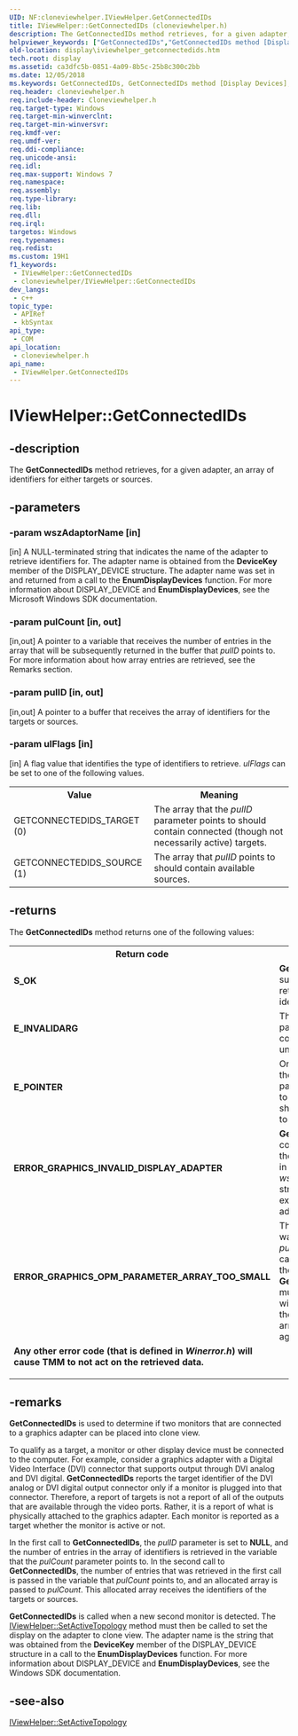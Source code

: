 ```yaml
---
UID: NF:cloneviewhelper.IViewHelper.GetConnectedIDs
title: IViewHelper::GetConnectedIDs (cloneviewhelper.h)
description: The GetConnectedIDs method retrieves, for a given adapter, an array of identifiers for either targets or sources.
helpviewer_keywords: ["GetConnectedIDs","GetConnectedIDs method [Display Devices]","GetConnectedIDs method [Display Devices]","IViewHelper interface","IViewHelper interface [Display Devices]","GetConnectedIDs method","IViewHelper.GetConnectedIDs","IViewHelper::GetConnectedIDs","TMM_Ref_0c676d81-3866-4c7e-91e9-cd986374fa00.xml","cloneviewhelper/IViewHelper::GetConnectedIDs","display.iviewhelper_getconnectedids"]
old-location: display\iviewhelper_getconnectedids.htm
tech.root: display
ms.assetid: ca3dfc5b-0851-4a09-8b5c-25b8c300c2bb
ms.date: 12/05/2018
ms.keywords: GetConnectedIDs, GetConnectedIDs method [Display Devices], GetConnectedIDs method [Display Devices],IViewHelper interface, IViewHelper interface [Display Devices],GetConnectedIDs method, IViewHelper.GetConnectedIDs, IViewHelper::GetConnectedIDs, TMM_Ref_0c676d81-3866-4c7e-91e9-cd986374fa00.xml, cloneviewhelper/IViewHelper::GetConnectedIDs, display.iviewhelper_getconnectedids
req.header: cloneviewhelper.h
req.include-header: Cloneviewhelper.h
req.target-type: Windows
req.target-min-winverclnt: 
req.target-min-winversvr: 
req.kmdf-ver: 
req.umdf-ver: 
req.ddi-compliance: 
req.unicode-ansi: 
req.idl: 
req.max-support: Windows 7
req.namespace: 
req.assembly: 
req.type-library: 
req.lib: 
req.dll: 
req.irql: 
targetos: Windows
req.typenames: 
req.redist: 
ms.custom: 19H1
f1_keywords:
 - IViewHelper::GetConnectedIDs
 - cloneviewhelper/IViewHelper::GetConnectedIDs
dev_langs:
 - c++
topic_type:
 - APIRef
 - kbSyntax
api_type:
 - COM
api_location:
 - cloneviewhelper.h
api_name:
 - IViewHelper.GetConnectedIDs
---
```


# IViewHelper::GetConnectedIDs


## -description

The <b>GetConnectedIDs</b> method retrieves, for a given adapter, an array of identifiers for either targets or sources.

## -parameters

### -param wszAdaptorName [in]

[in] A NULL-terminated string that indicates the name of the adapter to retrieve identifiers for. The adapter name is obtained from the <b>DeviceKey</b> member of the DISPLAY_DEVICE structure. The adapter name was set in and returned from a call to the <b>EnumDisplayDevices</b> function. For more information about DISPLAY_DEVICE and <b>EnumDisplayDevices</b>, see the Microsoft Windows SDK documentation.

### -param pulCount [in, out]

[in,out] A pointer to a variable that receives the number of entries in the array that will be subsequently returned in the buffer that <i>pulID</i> points to. For more information about how array entries are retrieved, see the Remarks section.

### -param pulID [in, out]

[in,out] A pointer to a buffer that receives the array of identifiers for the targets or sources.

### -param ulFlags [in]

[in] A flag value that identifies the type of identifiers to retrieve. <i>ulFlags</i> can be set to one of the following values.

<table>
<tr>
<th>Value</th>
<th>Meaning</th>
</tr>
<tr>
<td>
GETCONNECTEDIDS_TARGET (0)

</td>
<td>
The array that the <i>pulID</i> parameter points to should contain connected (though not necessarily active) targets.

</td>
</tr>
<tr>
<td>
GETCONNECTEDIDS_SOURCE (1)

</td>
<td>
The array that <i>pulID</i> points to should contain available sources.

</td>
</tr>
</table>

## -returns

The <b>GetConnectedIDs</b> method returns one of the following values: 

<table>
<tr>
<th>Return code</th>
<th>Description</th>
</tr>
<tr>
<td width="40%">
<dl>
<dt><b>S_OK </b></dt>
</dl>
</td>
<td width="60%">
<b>GetConnectedIDs</b> successfully retrieved identifiers. 

</td>
</tr>
<tr>
<td width="40%">
<dl>
<dt><b>E_INVALIDARG </b></dt>
</dl>
</td>
<td width="60%">
The <i>ulFlags</i> parameter contained an unknown value.

</td>
</tr>
<tr>
<td width="40%">
<dl>
<dt><b>E_POINTER </b></dt>
</dl>
</td>
<td width="60%">
One or more of the pointer parameters is set to <b>NULL</b> when it should not be set to <b>NULL</b>. 

</td>
</tr>
<tr>
<td width="40%">
<dl>
<dt><b>ERROR_GRAPHICS_INVALID_DISPLAY_ADAPTER </b></dt>
</dl>
</td>
<td width="60%">
<b>GetConnectedIDs</b> could not match the adapter name in the <i>wszAdaptorName</i> string to an existing graphics adapter's name. 

</td>
</tr>
<tr>
<td width="40%">
<dl>
<dt><b>ERROR_GRAPHICS_OPM_PARAMETER_ARRAY_TOO_SMALL </b></dt>
</dl>
</td>
<td width="60%">
The array that was passed in the <i>pulID</i> parameter cannot hold all of the data that <b>GetConnectedIDs</b> must insert. TMM will then query for the number of array elements again. 

</td>
</tr>
<tr>
<td width="40%">
<dl>
<dt><b>Any other error code (that is defined in <i>Winerror.h</i>) will cause TMM to not act on the retrieved data.</b></dt>
</dl>
</td>
<td width="60%"></td>
</tr>
</table>

## -remarks

<b>GetConnectedIDs</b> is used to determine if two monitors that are connected to a graphics adapter can be placed into clone view.

 To qualify as a target, a monitor or other display device must be connected to the computer. For example, consider a graphics adapter with a Digital Video Interface (DVI) connector that supports output through DVI analog and DVI digital. <b>GetConnectedIDs</b> reports the target identifier of the DVI analog or DVI digital output connector only if a monitor is plugged into that connector. Therefore, a report of targets is not a report of all of the outputs that are available through the video ports. Rather, it is a report of what is physically attached to the graphics adapter. Each monitor is reported as a target whether the monitor is active or not.

In the first call to <b>GetConnectedIDs</b>, the <i>pulID </i> parameter is set to <b>NULL</b>, and the number of entries in the array of identifiers is retrieved in the variable that the <i>pulCount</i> parameter points to. In the second call to <b>GetConnectedIDs</b>, the number of entries that was retrieved in the first call is passed in the variable that <i>pulCount</i> points to, and an allocated array is passed to <i>pulCount</i>. This allocated array receives the identifiers of the targets or sources. 

<b>GetConnectedIDs</b> is called when a new second monitor is detected. The <a href="/previous-versions/windows/hardware/drivers/ff568174(v=vs.85)">IViewHelper::SetActiveTopology</a> method must then be called to set the display on the adapter to clone view. The adapter name is the string that was obtained from the <b>DeviceKey</b> member of the DISPLAY_DEVICE structure in a call to the <b>EnumDisplayDevices</b> function. For more information about DISPLAY_DEVICE and <b>EnumDisplayDevices</b>, see the Windows SDK documentation.

## -see-also

<a href="/previous-versions/windows/hardware/drivers/ff568174(v=vs.85)">IViewHelper::SetActiveTopology</a>
